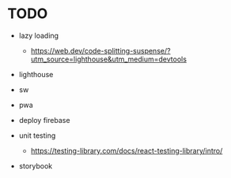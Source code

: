# TODO

- lazy loading

  - https://web.dev/code-splitting-suspense/?utm_source=lighthouse&utm_medium=devtools

- lighthouse
- sw
- pwa

- deploy firebase

- unit testing
  - https://testing-library.com/docs/react-testing-library/intro/
- storybook
